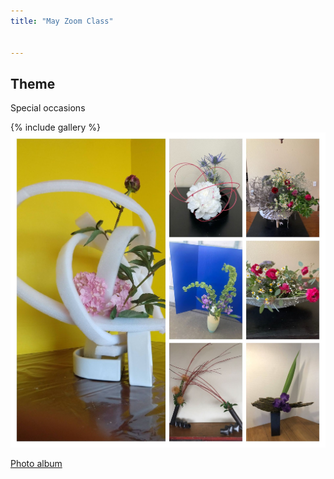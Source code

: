 ```yaml
---
title: "May Zoom Class"


---
```


## Theme
Special occasions

{% include gallery  %}
<img src="/assets/images/may21zoom.jpg" alt="" class="full">

 [Photo album](https://photos.app.goo.gl/U1PZ6NsrytpXVbESA)

